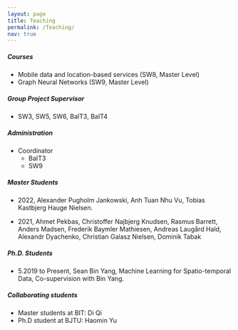```yaml
---
layout: page
title: Teaching
permalink: /Teaching/
nav: true
---
```


##### Courses
- Mobile data and location-based services (SW8, Master Level)
- Graph Neural Networks (SW9, Master Level)

##### Group Project Supervisor
- SW3, SW5, SW6, BaIT3, BaIT4

##### Administration
- Coordinator
  - BaIT3
  - SW9


##### Master Students
- 2022, Alexander Pugholm Jankowski, Anh Tuan Nhu Vu, Tobias Kastbjerg Hauge Nielsen.

- 2021, Ahmet Pekbas, Christoffer Najbjerg Knudsen, Rasmus Barrett, Anders Madsen, Frederik Baymler Mathiesen, Andreas Laugård Hald, Alexandr Dyachenko, Christian Galasz Nielsen, Dominik Tabak

##### Ph.D. Students
- 5.2019 to Present, Sean Bin Yang, Machine Learning for Spatio-temporal Data, Co-supervision with Bin Yang.

##### Collaborating students

- Master students at BIT: Di Qi
- Ph.D student at BJTU: Haomin Yu
